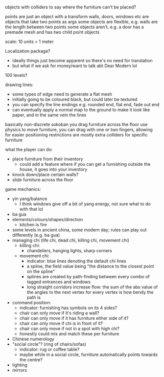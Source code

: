 objects with colliders to say where the furniture can't be placed?

points are just an object with a transform
walls, doors, windows etc are objects that take two points as args
some objects are flexible, e.g. walls are the length between two points
some objects aren't, e.g. a door has a premade mesh and has two child point objects

scale: 10 units = 1 meter

Localization package?
- ideally things just become apparent so there's no need for translation
- but what if we ask for money/want to talk abt Dear Modern lol

100 levels?

drawing lines:
- some types of edge need to generate a flat mesh
- initially going to be coloured black, but could later be textured
- you can specify the line endings e.g. rounded end, flat end, fade out end
- can eventually apply a normal map to the ground to make it look like paper, and in the same vein the lines

basically non-discrete sokoban
you drag furniture across the floor
use physics to move furniture, you can drag with one or two fingers, allowing for easier positioning
restrictions are mostly extra colliders for specific furniture

what the player can do:
- place furniture from their inventory
	- could add a feature where if you can get a furnishing outside the house, it goes into your inventory
- knock down/place certain walls?
- slide furniture across the floor

game mechanics:
- yin yang/balance
	- I think windows give off a bit of yang energy, not sure what to do with that lol
- ba gua
- elements/colours/shapes/direction
	- kitchen is fire
- some levels in ancient china, some modern day; rules can play out differently (e.g. ba gua)
- managing chi (life chi, dead chi, killing chi, movement chi)
	- killing chi:
		- chandeliers, hanging lights, sharp corners
	- movement chi:
		- indicator: blue lines denoting the default chi lines
		- a spline, the field value being "the distance to the closest point on the spline"
		- splines are created by path-finding between every combo of tagged entrances and windows
		- long straight corridors increase flow: the sum of the abs value of the angles to the next vertex for every vertex is how bendy the path is
- command position:
	- indicator: furnishing has symbols on its 4 sides?
	- chair can only move if it's riding a wall?
	- chair can only move if it has furniture either side of it?
	- chair can only move if chi is in front of it?
	- chair can only move if not in a spot with high chi?
	- honestly could mix and match these per furniture
- Chinese numerology
- "social circle"? (ring of chairs/sofas)
	- indicator: rug or coffee table?
	- maybe while in a social circle, furniture automatically points towards the centre?
- lighting
- mirrors
